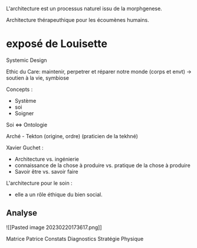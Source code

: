 
L'architecture est un processus naturel issu de la morphgenese.

Architecture thérapeuthique pour les écoumènes humains.

# exposé de Louisette
Systemic Design

Ethic du Care: maintenir, perpetrer et réparer notre monde (corps et envt)
-> soutien à la vie, symbiose

Concepts : 
- Système
- soi
- Soigner 

Soi <=> Ontologie

Arché - Tekton
(origine, ordre) (praticien de la tekhné)

Xavier Guchet : 
- Architecture vs. ingénierie
- connaissance de la chose à produire vs. pratique de la chose à produire
- Savoir être vs. savoir faire

L'architecture pour le soin : 
- elle a un rôle éthique du bien social. 

## Analyse 
![[Pasted image 20230220173617.png]]



Matrice Patrice 
				     Constats     Diagnostics       Stratégie
Physique
